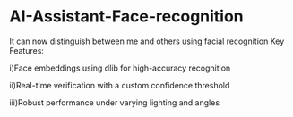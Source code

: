 # AI-Assistant-Face-recognition
 It can now distinguish between me and others using facial recognition
Key Features:

i)Face embeddings using dlib for high-accuracy recognition

ii)Real-time verification with a custom confidence threshold

iii)Robust performance under varying lighting and angles
